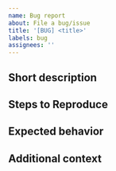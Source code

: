 ```yaml
---
name: Bug report
about: File a bug/issue
title: '[BUG] <title>'
labels: bug
assignees: ''
---
```


<!-- Thanks for reporting a problem!
The more information you can provide us, the faster we can address your problem.
-->

## Short description
<!--
Any information you think might be helpful. Examples include the environment
you built and ran on, what method you invoked, the input you provided and
anything else you think might be relevant.
-->

## Steps to Reproduce
<!--
How to trigger the error.
-->

## Expected behavior
<!--
Describe what you expected to happen.
-->

## Additional context
<!--
Anything else you think we should know.
-->
